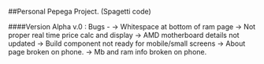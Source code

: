 ##Personal Pepega Project. (Spagetti code)

####Version Alpha v.0 :
Bugs -
-> Whitespace at bottom of ram page
-> Not proper real time price calc and display
-> AMD motherboard details not updated
-> Build component not ready for mobile/small screens
-> About page broken on phone.
-> Mb and ram info broken on phone.
